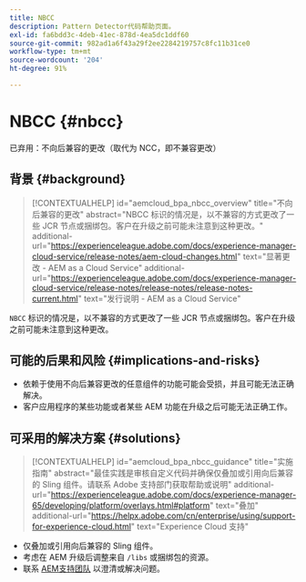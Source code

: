 ```yaml
---
title: NBCC
description: Pattern Detector代码帮助页面。
exl-id: fa6bdd3c-4deb-41ec-878d-4ea5dc1ddf60
source-git-commit: 982ad1a6f43a29f2ee2284219757c8fc11b31ce0
workflow-type: tm+mt
source-wordcount: '204'
ht-degree: 91%

---
```


# NBCC {#nbcc}

已弃用：不向后兼容的更改（取代为 NCC，即不兼容更改）

## 背景 {#background}

>[!CONTEXTUALHELP]
>id="aemcloud_bpa_nbcc_overview"
>title="不向后兼容的更改"
>abstract="NBCC 标识的情况是，以不兼容的方式更改了一些 JCR 节点或捆绑包。客户在升级之前可能未注意到这种更改。"
>additional-url="https://experienceleague.adobe.com/docs/experience-manager-cloud-service/release-notes/aem-cloud-changes.html" text="显著更改 - AEM as a Cloud Service"
>additional-url="https://experienceleague.adobe.com/docs/experience-manager-cloud-service/release-notes/release-notes/release-notes-current.html" text="发行说明 - AEM as a Cloud Service"

`NBCC` 标识的情况是，以不兼容的方式更改了一些 JCR 节点或捆绑包。客户在升级之前可能未注意到这种更改。

## 可能的后果和风险 {#implications-and-risks}

* 依赖于使用不向后兼容更改的任意组件的功能可能会受损，并且可能无法正确解决。
* 客户应用程序的某些功能或者某些 AEM 功能在升级之后可能无法正确工作。

## 可采用的解决方案 {#solutions}

>[!CONTEXTUALHELP]
>id="aemcloud_bpa_nbcc_guidance"
>title="实施指南"
>abstract="最佳实践是审核自定义代码并确保仅叠加或引用向后兼容的 Sling 组件。请联系 Adobe 支持部门获取帮助或说明"
>additional-url="https://experienceleague.adobe.com/docs/experience-manager-65/developing/platform/overlays.html#platform" text="叠加"
>additional-url="https://helpx.adobe.com/cn/enterprise/using/support-for-experience-cloud.html" text="Experience Cloud 支持"

* 仅叠加或引用向后兼容的 Sling 组件。
* 考虑在 AEM 升级后调整来自 `/libs` 或捆绑包的资源。
* 联系 [AEM支持团队](https://helpx.adobe.com/cn/enterprise/using/support-for-experience-cloud.html) 以澄清或解决问题。
